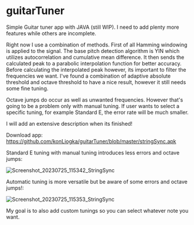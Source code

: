 # guitarTuner
Simple Guitar tuner app with JAVA (still WIP). I need to add plenty more features while others are incomplete.

Right now I use a combination of methods. First of all Hamming windowing is applied to the signal. The base pitch detection algorithm is YIN which utilizes autocorrelation and cumulative mean difference. It then sends the calculated peak to a parabolic interpolation function for better accuracy. Before calculating the interpolated peak however, its important to filter the frequencies we want. I've found a combination of adaptive absolute threshold and octave threshold to have a nice result, however it still needs some fine tuning.

Octave jumps do occur as well as unwanted frequencies. However that's going to be a problem only with manual tuning. If user wants to select a specific tuning, for example Standard E, the error rate will be much smaller.

I will add an extensive description when its finished!

Download app:  https://github.com/konLiogka/guitarTuner/blob/master/stringSync.apk

Standard E tuning with manual tuning introduces less errors and octave jumps:

![Screenshot_20230725_115342_StringSync](https://github.com/konLiogka/guitarTuner/assets/78957746/18d134db-8eb2-4ab8-bfa5-c11b58221442)


Automatic tuning is more versatile but be aware of some errors and octave jumps!:

![Screenshot_20230725_115353_StringSync](https://github.com/konLiogka/guitarTuner/assets/78957746/c398a8eb-499c-45d5-aceb-0c605e3c34dc)


My goal is to also add custom tunings so you can select whatever note you want.
